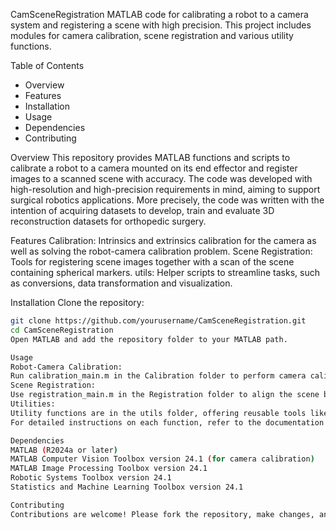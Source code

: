 CamSceneRegistration
MATLAB code for calibrating a robot to a camera system and registering a scene with high precision.
This project includes modules for camera calibration, scene registration and various utility functions.

Table of Contents
- Overview
- Features
- Installation
- Usage
- Dependencies
- Contributing

Overview
This repository provides MATLAB functions and scripts to calibrate a robot to a camera mounted on its end effector and register images to a scanned scene with accuracy. 
The code was developed with high-resolution and high-precision requirements in mind, aiming to support surgical robotics applications. More precisely, the code was written
with the intention of acquiring datasets to develop, train and evaluate 3D reconstruction datasets for orthopedic surgery.

Features
Calibration: Intrinsics and extrinsics calibration for the camera as well as solving the robot-camera calibration problem.
Scene Registration: Tools for registering scene images together with a scan of the scene containing spherical markers.
utils: Helper scripts to streamline tasks, such as conversions, data transformation and visualization.

Installation
Clone the repository:
```bash
git clone https://github.com/yourusername/CamSceneRegistration.git
cd CamSceneRegistration
Open MATLAB and add the repository folder to your MATLAB path.

Usage
Robot-Camera Calibration:
Run calibration_main.m in the Calibration folder to perform camera calibration.
Scene Registration:
Use registration_main.m in the Registration folder to align the scene based on the calibrated setup.
Utilities:
Utility functions are in the utils folder, offering reusable tools like matrix transformations, visualization tools, and general helper functions.
For detailed instructions on each function, refer to the documentation within the function files.

Dependencies
MATLAB (R2024a or later)
MATLAB Computer Vision Toolbox version 24.1 (for camera calibration)
MATLAB Image Processing Toolbox version 24.1
Robotic Systems Toolbox version 24.1
Statistics and Machine Learning Toolbox version 24.1

Contributing
Contributions are welcome! Please fork the repository, make changes, and submit a pull request. Ensure that you update the documentation for any new features or changes.
